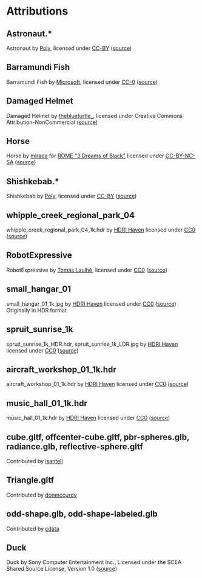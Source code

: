# Attributions

## Astronaut.*

Astronaut by <a href="https://poly.google.com/user/4aEd8rQgKu2">Poly</a>,
licensed under <a href="https://creativecommons.org/licenses/by/2.0/">CC-BY</a>
(<a href="https://poly.google.com/view/dLHpzNdygsg">source</a>)

## Barramundi Fish

Barramundi Fish by <a href="https://www.microsoft.com/">Microsoft</a>,
licensed under <a href="https://creativecommons.org/publicdomain/zero/1.0/">CC-0</a>
(<a href="https://github.com/KhronosGroup/glTF-Sample-Models/tree/master/2.0/BarramundiFish">source</a>)

## Damaged Helmet

Damaged Helmet by <a href="https://sketchfab.com/theblueturtle_">theblueturtle_</a>,
licensed under Creative Commons Attribution-NonCommercial
(<a href="https://github.com/KhronosGroup/glTF-Sample-Models/tree/master/2.0/DamagedHelmet">source</a>)

## Horse

Horse by <a href="http://mirada.com/">mirada</a> for <a href="http://www.ro.me/">ROME "3 Dreams of Black"</a>
licensed under <a href="http://creativecommons.org/licenses/by-nc-sa/3.0/">CC-BY-NC-SA</a> (<a href="https://github.com/mrdoob/three.js/blob/dev/examples/models/gltf/Horse.glb">source</a>)

## Shishkebab.*

Shishkebab by <a href="https://poly.google.com/user/4aEd8rQgKu2">Poly</a>,
licensed under <a href="https://creativecommons.org/licenses/by/2.0/">CC-BY</a>
(<a href="https://poly.google.com/view/6uTsH2jqgVn">source</a>)

## whipple_creek_regional_park_04

whipple_creek_regional_park_04_1k.hdr by <a href="https://hdrihaven.com">HDRI Haven</a>
licensed under <a href="https://hdrihaven.com/p/license.php">CC0</a>
(<a href="https://hdrihaven.com/hdri/?h=whipple_creek_regional_park_04">source</a>)

## RobotExpressive

RobotExpressive by <a href="https://www.patreon.com/quaternius">Tomás Laulhé</a>,
licensed under <a href="https://creativecommons.org/publicdomain/zero/1.0/">CC0</a>
(<a href="https://github.com/mrdoob/three.js/tree/dev/examples/models/gltf/RobotExpressive">source</a>)

## small_hangar_01

small_hangar_01_1k.jpg by <a href="https://hdrihaven.com">HDRI Haven</a>
licensed under <a href="https://hdrihaven.com/p/license.php">CC0</a>
(<a href="https://hdrihaven.com/hdri/?h=small_hangar_01">source</a>)
Originally in HDR format

## spruit_sunrise_1k

spruit_sunrise_1k_HDR.hdr, spruit_sunrise_1k_LDR.jpg by <a href="https://hdrihaven.com">HDRI Haven</a>
licensed under <a href="https://hdrihaven.com/p/license.php">CC0</a>
(<a href="https://hdrihaven.com/hdri/?c=outdoor&h=spruit_sunrise">source</a>)

## aircraft_workshop_01_1k.hdr

aircraft_workshop_01_1k.hdr by <a href="https://hdrihaven.com">HDRI Haven</a>
licensed under <a href="https://hdrihaven.com/p/license.php">CC0</a>
(<a href="https://hdrihaven.com/hdri/?h=aircraft_workshop_01">source</a>)

## music_hall_01_1k.hdr

music_hall_01_1k.hdr by <a href="https://hdrihaven.com">HDRI Haven</a>
licensed under <a href="https://hdrihaven.com/p/license.php">CC0</a>
(<a href="https://hdrihaven.com/hdri/?h=music_hall_01">source</a>)

## cube.gltf, offcenter-cube.gltf, pbr-spheres.glb, radiance.glb, reflective-sphere.gltf

Contributed by <a href="https://github.com/jsantell">jsantell</a>

## Triangle.gltf

Contributed by <a href="https://github.com/donmccurdy">donmccurdy</a>

## odd-shape.glb, odd-shape-labeled.glb

Contributed by <a href="https://github.com/cdata">cdata</a>

## Duck

Duck by Sony Computer Entertainment Inc.,
Licensed under the SCEA Shared Source License, Version 1.0
(<a href="https://github.com/KhronosGroup/glTF-Sample-Models/tree/master/2.0/Duck">source</a>)
